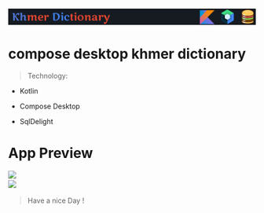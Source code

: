 ![](/preview/header.png)
# compose desktop khmer dictionary
>Technology:<br>
- Kotlin<br>
* Compose Desktop<br>
+ SqlDelight<br>
# App Preview
![](/preview/video_preview.gif)<br>
![](https://myoctocat.com/assets/images/base-octocat.svg)
>Have a nice Day !
